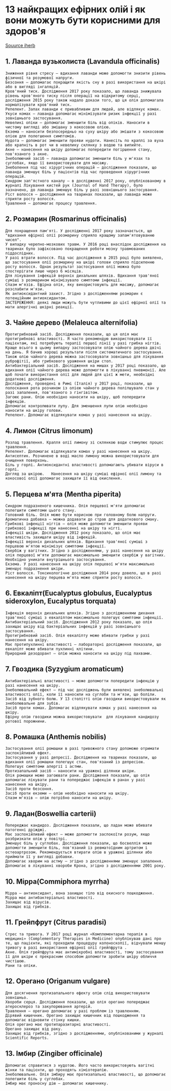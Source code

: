 # 13 найкращих ефірних олій і як вони можуть бути корисними для здоров'я 

[Souurce iherb](https://ua.iherb.com/blog/top-13-essential-oils-and-how-they-can-benefit-your-health/236)

## 1. Лаванда вузьколиста (Lavandula officinalis)

    Зниження рівня стресу — вдихання лаванди може допомогти знизити рівень фізичної та розумової напруги.
    Безсоння — допомагає покращити якість сну в разі використання на шкірі або в вигляді інгаляцій.
    Кров'яний тиск. Дослідження 2017 року показало, що лаванда знижувала рівень кров'яного тиску після операції на відкритому серці, дослідження 2015 року також надало докази того, що ця олія допомагала нормалізувати кров'яний тиск.
    Репелент. Запах лаванди є привабливим для людей, але відлякує комах.
    Укуси комах — лаванда допомагає мінімізувати ризик інфекції у разі зовнішнього застосування.
    Невеликі опіки — допомагає зменшити біль від опіків. Наносити в чистому вигляді або змішану з кокосовою олією.
    Екзема — наносити безпосередньо на суху шкіру або змішати з кокосовою олією для полегшення симптомів.
    Нудота — допомагає зменшити прояви нудоти. Нанесіть по краплі за вуха або крапніть в рот чи в невелику склянку з водою та випийте.
    Акне — нанесення на шкіру допомагає попередити погіршення стану, пов'язаного з акне.
    Знеболюючий засіб — лаванда допомагає зменшити біль у м'язах та суглобах, якщо її використовувати для масажу.
    Знеболення під час хірургічних операцій — дослідження показали, що лаванда зменшує біль у пацієнтів під час проведення хірургічних операцій.
    Синдром зап'ястного каналу — в дослідженні 2017 року, опублікованому в журналі Лікування кистей рук (Journal of Hand Therapy), було зазначено, до лаванда зменшує біль у разі зовнішнього застосування.
    Ріст волосся — дослідження на тваринах показали, що лаванда може сприяти росту волосся.
    Травлення — допомагає процесу травлення.

## 2. Розмарин (Rosmarinus officinalis)

    Для покращення пам'яті. У дослідженні 2017 року зазначається, що "вдихання ефірної олії розмарину сприяло кращому запам'ятовуванню чисел".
    У випадку черепно-мозкових травм. У 2016 році внаслідок дослідження на тваринах було зафіксовано покращення роботи мозку травмованих піддослідних.
    У разі втрати волосся. Під час дослідження в 2015 році було виявлено, що застосування олії розмарину на шкірі голови сприяло підсиленню росту волосся. Однак результат застосування олії можна було спостерігати лише через 6 місяців.
    Для лікування інфекцій верхніх дихальних шляхів. Вдихання трав'яної суміші з розмарином мінімізувало симптоми інфекції.
    Спазм м'язів. Ефірна олія, яку використовують для масажу, допомагає розслабити м'язи.
    Як антиоксидантний захист. Згідно з дослідженнями розмарин є потенційним антиоксидантом.
    ЗАСТЕРЕЖЕННЯ: деякі люди можуть бути чутливими до цієї ефірної олії та мати алергічні шкірні реакції.

## 3. Чайне дерево  (Melaleuca alternifolia)

    Протигрибковий засіб. Дослідження показали, що ця олія має протигрибкові властивості. Я часто рекомендую використовувати її пацієнтам, які потребують терапії першої лінії у разі грибка нігтів. Краще всього в цьому випадку застосовувати олію чайного дерева двічі на день. Я бачив хороші результати після систематичного застосування.  Також олію чайного дерева можна застосовувати зовнішньо для лікування руброфітії, або грибкового ураження шкіри стоп.
    Антибактеріальний засіб. Дослідження на мишах у 2017 році показало, що вдихання олії чайного дерева може допомогти в лікуванні пневмонії. Але щоб почати використання олії для людей для цієї ж мети, необхідні додаткові дослідження.
    Дослідження, проведені в Римі (Італія) у 2017 році, показали, що полоскання рота розчином із олією чайного дерева поліпшувало стан у разі запалення, пов'язаного з гінгівітом.
    Загоює рани. Олію необхідно наносити на шкіру, щоб попередити інфекцію.
    Допомагає контролювати лупу. Для зменшення лупи олію необхідно наносити на шкіру голови.
    Репелент. Допомагає відлякувати комах у разі нанесення на шкіру.

## 4. Лимон (Citrus limonum) 

    Розлад травлення. Крапля олії лимону зі склянкою води стимулює процес травлення.
    Репелент. Допомагає відлякувати комах у разі нанесення на шкіру.
    Антисептик. Розчинене в воді масло лимону можна використовувати для очищення поверхонь.
    Біль у горлі. Антиоксидантні властивості допомагають убивати віруси в горлі.
    Догляд за шкірою.   Нанесення на шкіру суміші ефірної олії лимону та кокосової олії допомагає захищати її від окислення.           

## 5. Перцева м'ята (Mentha piperita)

    Синдром подразненого кишечника. Олія перцевої м'яти допомагає полегшити симптоми цього стану.
    Головний біль. Олія може бути корисною при головному болю напруги.
    Ароматична добавка — можна додавати до страв для додаткового смаку.
    Грибкові інфекції нігтів — олія може допомогти зменшити прояви грибкової інфекції при нанесенні на шкіру та нігті.
    Інфекції шкіри. Дослідження 2012 року показало, що олія має властивість захищати шкіру від інфекцій.
    Інфекції верхніх дихальних шляхів. Вдихання трав'яної суміші з перцевою м'ятою мінімізує симптоми інфекції.
    Свербіж у вагітних. Згідно з дослідженнями, у разі нанесення на шкіру олія перцевої м'яти допомагає максимально зменшити свербіж у вагітних. Необхідно уникати внутрішнього застосування.
    Екзема. У разі нанесення на шкіру олія перцевої м'яти максимально зменшує подразнення шкіри.
    Ріст волосся. Токсикологічне дослідження 2014 року довело, що в разі нанесення на шкіру перцева м'ята може сприяти росту волосся.

## 6. Евкаліпт(Eucalyptus globulus, Eucalyptus sideroxylon, Eucalyptus torquata)

    Інфекція верхніх дихальних шляхів. Згідно з дослідженнями дихання трав'яної суміші з евкаліптом максимально полегшує симптоми інфекції.
    Антибактеріальний засіб. Дослідження 2012 року показало, що олія захищає шкіру від бактеріальних інфекцій у разі зовнішнього застосування.
    Протигрибковий засіб. Олія евкаліпту може вбивати грибки у разі нанесення на шкіру.
    Має протипухлинні властивості — лабораторні дослідження показали, що евкаліпт може вбивати пухлинні клітини.
    Природний дезодорант — олію можна наносити на шкіру під пахвами.

## 7. Гвоздика (Syzygium aromaticum)

    Антибактеріальні властивості — може допомогти попередити інфекцію у разі нанесення на шкіру.
    Знеболювальний ефект — під час досліджень були виявлені знеболювальні властивості олії, коли її наносили на суглоби та м'язи, що боліли.
    Засіб від зубного болю. У 13 столітті олію гвоздики використовували як знеболювальне для зубів.
    Засіб проти комах. Допомагає відлякувати комах у разі нанесення на шкіру.
    Ефірну олію гвоздики можна використовувати  для лікування кандидозу ротової порожнини.

## 8. Ромашка (Anthemis nobilis)

    Застосування олії ромашки в разі тривожного стану допоможе отримати заспокійливий ефект.
    Застосування у разі депресії. Дослідження на тваринах показали, що вдихання олії ромашки полегшує стан, пов'язаний із депресією.
    Полегшує симптоми алергії і астми.
    Протизапальний засіб — наносити на уражені ділянки шкіри.
    Олія ромашки може загоювати рани. Дослідження показали, що олія допомагає лікувати рани та попереджає інфекцію в ранах у разі нанесення на шкіру.
    Засіб проти безсоння.
    Засіб проти екземи — олію необхідно наносити на шкіру.
    Спазм м'язів — олію потрібно наносити на шкіру. 

## 9. Ладан(Boswellia carterii)  

    Попереджає кандидоз. Дослідження показали, що ладан може вбивати патогенні дріжджі.
    Має заспокійливий ефект — може допомогти заспокоїти розум, якщо розбризкати олію у повітрі.
    Зменшує біль у суглобах. Дослідження показали, що босвеллія може допомогти зменшити біль, пов'язаний із ревматоїдним артритом і остеоартрозом. Рекомендується втирати олію в уражені ділянки або приймати її у вигляді добавки.
    Допомагає хворим на астму — згідно з дослідженнями зменшує запалення.
    Допомагає в лікуванні хвороби Крона, згідно з дослідженнями 2001 року.

## 10. Мірра(Commiphora myrrha)

    Мірра — антиоксидант, вона захищає тіло від окисного пошкодження.
    Мірра має антибактеріальні властивості.
    Захищає від вірусів.
    Захищає від грибків.

## 11. Грейпфрут (Citrus paradisi)  

    Стрес та тривога. У 2017 році журнал «Комплементарна терапія в медицині» (Complementary Therapies in Medicine) опублікував дані про те, що пацієнти, які проходили процедуру колоноскопії, відчували меншу тривогу в разі використання ефірної олії грейпфрута .
    Акне. Олія грейпфрута має антимікробні властивості, тому застосування її для шкіри є прекрасним способом допомогти зробити шкіру обличчя чистішою.
    Рани та опіки.

## 12. Орегано (Origanum vulgare)

    Для досягнення протизапального ефекту олію слід використовувати зовнішньо.
    Хвороби серця. Дослідження показали, що олія орегано попереджає атеросклероз та закупорювання артерій.
    Травлення — орегано допомагає у разі проблем із травленням.
    Дірявий кишечник. Орегано захищає кишечник від пошкодження та допомагає відновити стінку кишки.
    Олія орегано має протипаразитарні властивості.
    Орегано захищає від раку.
    Захищає від грибків, згідно з дослідженнями, опублікованими у журналі Scientific Reports.

## 13. Імбир (Zingiber officinale)

    Допомагає справитися з нудотою. Його часто використовують вагітні жінки та пацієнти, що проходять хіміотерапію.
    Знеболювальне. Олія імбиру має протизапальні властивості, що допомагає полегшити біль у суглобах.
    Імбир має проносну дію — допомагає кишечнику. 
 
